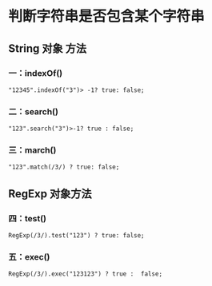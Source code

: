 # 判断字符串是否包含某个字符串

## String 对象 方法

### 一：indexOf()

```
"12345".indexOf("3")> -1? true: false;
```

### 二：search()

```
"123".search("3")>-1? true : false;
```

### 三：march()

```
"123".match(/3/) ? true: false;
```

## RegExp 对象方法

### 四：test()

```
RegExp(/3/).test("123") ? true: false;
```

### 五：exec()

```
RegExp(/3/).exec("123123") ? true :  false;
```
